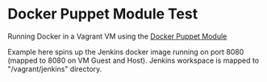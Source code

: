 # Docker Puppet Module Test

Running Docker in a Vagrant VM using the [Docker Puppet Module](https://github.com/garethr/garethr-docker)

Example here spins up the Jenkins docker image running on port 8080 (mapped to 8080 on VM Guest and Host).
Jenkins workspace is mapped to "/vagrant/jenkins" directory.

